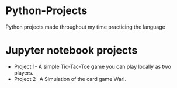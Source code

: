 # Python-Projects
Python projects made throughout my time practicing the language

# Jupyter notebook projects

- Project 1- A simple Tic-Tac-Toe game you can play locally as two players.
- Project 2- A Simulation of the card game War!.

